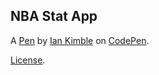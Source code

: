NBA Stat App
------------


A [Pen](https://codepen.io/iankimble/pen/yLgbvoE) by [Ian Kimble](https://codepen.io/iankimble) on [CodePen](https://codepen.io).

[License](https://codepen.io/iankimble/pen/yLgbvoE/license).
